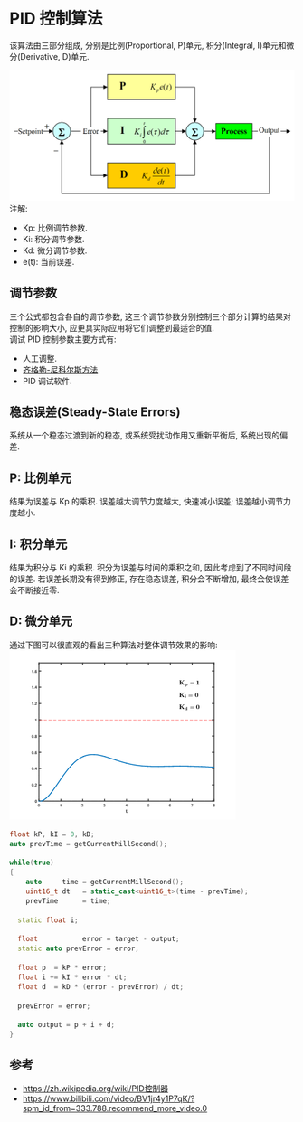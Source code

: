 # PID 控制算法

该算法由三部分组成, 分别是比例(Proportional, P)单元, 积分(Integral, I)单元和微分(Derivative, D)单元.  

![](assets/PID_feedback_nct_int_correct.png)  
注解:
- Kp: 比例调节参数.
- Ki: 积分调节参数.
- Kd: 微分调节参数.
- e(t): 当前误差.

## 调节参数
三个公式都包含各自的调节参数, 这三个调节参数分别控制三个部分计算的结果对控制的影响大小, 应更具实际应用将它们调整到最适合的值.  
调试 PID 控制参数主要方式有:
- 人工调整.
- [齐格勒-尼科尔斯方法].
- PID 调试软件.

## 稳态误差(Steady-State Errors)
系统从一个稳态过渡到新的稳态, 或系统受扰动作用又重新平衡后, 系统出现的偏差.

## P: 比例单元
结果为误差与 Kp 的乘积. 误差越大调节力度越大, 快速减小误差; 误差越小调节力度越小.  

## I: 积分单元
结果为积分与 Ki 的乘积. 积分为误差与时间的乘积之和, 因此考虑到了不同时间段的误差. 若误差长期没有得到修正, 存在稳态误差, 积分会不断增加, 最终会使误差会不断接近零.  

## D: 微分单元

通过下图可以很直观的看出三种算法对整体调节效果的影响:  
![](assets/PID_Compensation_Animated.gif)

```cpp
float kP, kI = 0, kD;
auto prevTime = getCurrentMillSecond();

while(true)
{
	auto     time = getCurrentMillSecond();
	uint16_t dt   = static_cast<uint16_t>(time - prevTime);
	prevTime      = time;

  static float i;

  float           error = target - output;
  static auto prevError = error;

  float p  = kP * error;
  float i += kI * error * dt;
  float d  = kD * (error - prevError) / dt;

  prevError = error;

  auto output = p + i + d;
}
```

## 参考
- https://zh.wikipedia.org/wiki/PID控制器
- https://www.bilibili.com/video/BV1jr4y1P7qK/?spm_id_from=333.788.recommend_more_video.0

[齐格勒-尼科尔斯方法]: https://zh.wikipedia.org/wiki/齐格勒－尼科尔斯方法
